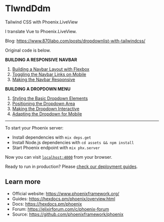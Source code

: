 # TlwndDdm

Tailwind CSS with Phoenix.LiveView

I translate Vue to Phoenix.LiveView.

Blog: https://www.870labo.com/posts/dropdownlist-with-tailwindcss/

Original code is below.

**BUILDING A RESPONSIVE NAVBAR**

1. [Building a Navbar Layout with Flexbox](https://tailwindcss.com/course/building-a-navbar-layout-with-flexbox)
1. [Toggling the Navbar Links on Mobile](https://tailwindcss.com/course/toggling-the-navbar-links-on-mobile)
1. [Making the Navbar Responsive](https://tailwindcss.com/course/making-the-navbar-responsive)

**BUILDING A DROPDOWN MENU**

1. [Styling the Basic Dropdown Elements](https://tailwindcss.com/course/styling-the-basic-dropdown-elements)
1. [Positioning the Dropdown Area](https://tailwindcss.com/course/positioning-the-dropdown-area)
1. [Making the Dropdown Interactive](https://tailwindcss.com/course/making-the-dropdown-interactive)
1. [Adapting the Dropdown for Mobile](https://tailwindcss.com/course/adapting-the-dropdown-for-mobile)

----

To start your Phoenix server:

  * Install dependencies with `mix deps.get`
  * Install Node.js dependencies with `cd assets && npm install`
  * Start Phoenix endpoint with `mix phx.server`

Now you can visit [`localhost:4000`](http://localhost:4000) from your browser.

Ready to run in production? Please [check our deployment guides](https://hexdocs.pm/phoenix/deployment.html).

## Learn more

  * Official website: https://www.phoenixframework.org/
  * Guides: https://hexdocs.pm/phoenix/overview.html
  * Docs: https://hexdocs.pm/phoenix
  * Forum: https://elixirforum.com/c/phoenix-forum
  * Source: https://github.com/phoenixframework/phoenix
